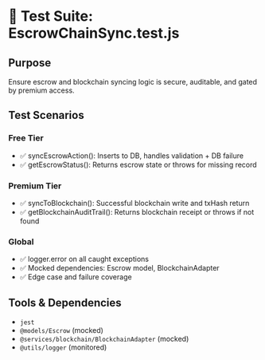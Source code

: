 # 📘 Test Suite: EscrowChainSync.test.js

## Purpose
Ensure escrow and blockchain syncing logic is secure, auditable, and gated by premium access.

## Test Scenarios

### Free Tier
- ✅ syncEscrowAction(): Inserts to DB, handles validation + DB failure
- ✅ getEscrowStatus(): Returns escrow state or throws for missing record

### Premium Tier
- ✅ syncToBlockchain(): Successful blockchain write and txHash return
- ✅ getBlockchainAuditTrail(): Returns blockchain receipt or throws if not found

### Global
- ✅ logger.error on all caught exceptions
- ✅ Mocked dependencies: Escrow model, BlockchainAdapter
- ✅ Edge case and failure coverage

## Tools & Dependencies
- `jest`
- `@models/Escrow` (mocked)
- `@services/blockchain/BlockchainAdapter` (mocked)
- `@utils/logger` (monitored)